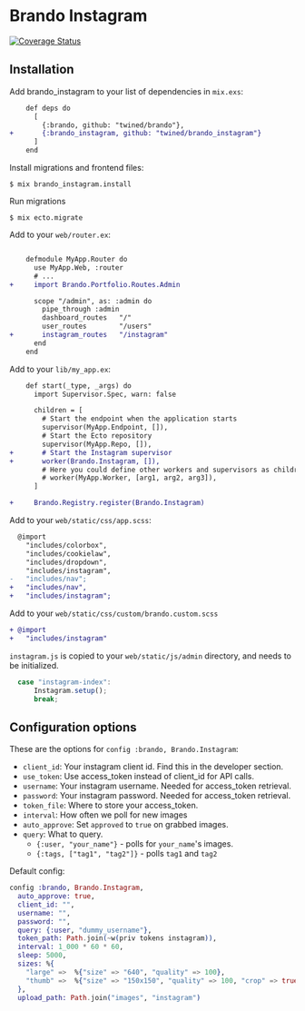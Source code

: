 # Brando Instagram

[![Coverage Status](https://coveralls.io/repos/github/twined/brando_instagram/badge.svg?branch=master)](https://coveralls.io/github/twined/brando_instagram?branch=master)

## Installation

Add brando_instagram to your list of dependencies in `mix.exs`:

```diff
    def deps do
      [
        {:brando, github: "twined/brando"},
+       {:brando_instagram, github: "twined/brando_instagram"}
      ]
    end
```

Install migrations and frontend files:

    $ mix brando_instagram.install

Run migrations

    $ mix ecto.migrate

Add to your `web/router.ex`:

```diff

    defmodule MyApp.Router do
      use MyApp.Web, :router
      # ...
+     import Brando.Portfolio.Routes.Admin

      scope "/admin", as: :admin do
        pipe_through :admin
        dashboard_routes   "/"
        user_routes        "/users"
+       instagram_routes   "/instagram"
      end
    end
```

Add to your `lib/my_app.ex`:

```diff
    def start(_type, _args) do
      import Supervisor.Spec, warn: false

      children = [
        # Start the endpoint when the application starts
        supervisor(MyApp.Endpoint, []),
        # Start the Ecto repository
        supervisor(MyApp.Repo, []),
+       # Start the Instagram supervisor
+       worker(Brando.Instagram, []),
        # Here you could define other workers and supervisors as children
        # worker(MyApp.Worker, [arg1, arg2, arg3]),
      ]

+     Brando.Registry.register(Brando.Instagram)
```

Add to your `web/static/css/app.scss`:

```diff
  @import
    "includes/colorbox",
    "includes/cookielaw",
    "includes/dropdown",
    "includes/instagram",
-   "includes/nav";
+   "includes/nav",
+   "includes/instagram";
```

Add to your `web/static/css/custom/brando.custom.scss`

```diff
+ @import
+   "includes/instagram"
```

`instagram.js` is copied to your `web/static/js/admin` directory, and needs to be initialized.

```javascript
  case "instagram-index":
      Instagram.setup();
      break;
```

## Configuration options

These are the options for `config :brando, Brando.Instagram`:

  * `client_id`: Your instagram client id. Find this in the developer section.
  * `use_token`: Use access_token instead of client_id for API calls.
  * `username`: Your instagram username. Needed for access_token retrieval.
  * `password`: Your instagram password. Needed for access_token retrieval.
  * `token_file`: Where to store your access_token.
  * `interval`: How often we poll for new images
  * `auto_approve`: Set `approved` to `true` on grabbed images.
  * `query`: What to query.
    * `{:user, "your_name"}` - polls for `your_name`'s images.
    * `{:tags, ["tag1", "tag2"]}` - polls `tag1` and `tag2`

Default config:

```elixir
config :brando, Brando.Instagram,
  auto_approve: true,
  client_id: "",
  username: "",
  password: "",
  query: {:user, "dummy_username"},
  token_path: Path.join(~w(priv tokens instagram)),
  interval: 1_000 * 60 * 60,
  sleep: 5000,
  sizes: %{
    "large" =>  %{"size" => "640", "quality" => 100},
    "thumb" =>  %{"size" => "150x150", "quality" => 100, "crop" => true}
  },
  upload_path: Path.join("images", "instagram")
```
